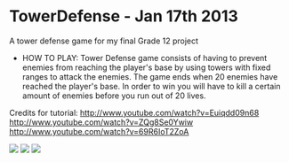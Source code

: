# TowerDefense - Jan 17th 2013
A tower defense game for my final Grade 12 project

 * HOW TO PLAY: Tower Defense game consists of having to prevent enemies from reaching the player's base by using towers with fixed ranges to attack the enemies. The game ends when 20 enemies have reached the player's base. In order to win you will have to kill a certain amount of enemies before you run out of 20 lives.

Credits for tutorial:
http://www.youtube.com/watch?v=Euiqdd09n68
http://www.youtube.com/watch?v=ZQg8Se0Ywiw
http://www.youtube.com/watch?v=69R6IoT2ZoA

![](https://i.imgur.com/M4SHi3G.png)
![](https://i.imgur.com/zozFc3Y.png)
![](https://i.imgur.com/d6ehbQo.png)

